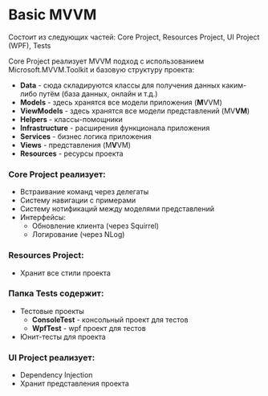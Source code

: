 # Basic MVVM

Состоит из следующих частей: Core Project, Resources Project, UI Project (WPF), Tests

Core Project реализует MVVM подход с использованием Microsoft.MVVM.Toolkit и базовую структуру проекта:

- **Data** - сюда складируются классы для получения данных каким-либо путём (база данных, онлайн и т.д.)
- **Models** - здесь хранятся все модели приложения (**M**VVM)
- **ViewModels** - здесь хранятся все модели представлений (MV**VM**)
- **Helpers** - классы-помощники
- **Infrastructure** - расширения функционала приложения
- **Services** - бизнес логика приложения
- **Views** - представления (M**V**VM)
- **Resources** - ресурсы проекта
  
### **Core Project** реализует:
- Встраивание команд через делегаты 
- Систему навигации с примерами 
- Систему нотификаций между моделями представлений
- Интерфейсы:
  - Обновление клиента (через Squirrel)
  - Логирование (через NLog)

### **Resources Project**:
- Хранит все стили проекта

### **Папка Tests содержит**:
- Тестовые проекты
  - **ConsoleTest** - консольный проект для тестов
  - **WpfTest** - wpf проект для тестов    
- Юнит-тесты для проекта

### **UI Project** реализует: 
- Dependency Injection
- Хранит представления проекта 